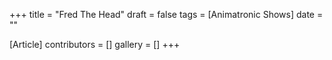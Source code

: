 +++
title = "Fred The Head"
draft = false
tags = [Animatronic Shows]
date = ""

[Article]
contributors = []
gallery = []
+++